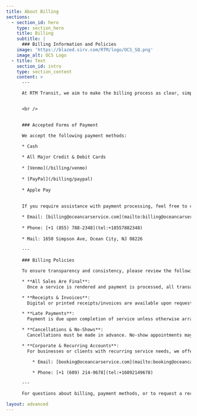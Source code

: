 ```yaml
---
title: About Billing
sections:
  - section_id: hero
    type: section_hero
    title: Billing
    subtitle: | 
      ### Billing Information and Policies
    image: 'https://blazed.sirv.com/RTM/logo/OCS_SQ.png'
    image_alt: OCS Logo
  - title: Text
    section_id: intro
    type: section_content
    content: >
      ---

      At RTM Transit, we aim to make the billing process as clear, simple, and convenient as possible for our customers. Whether you're shipping cargo across the country or utilizing our local transport services, we offer flexible payment options and transparent billing policies to support your experience.


      <br />
      

      ### Accepted Forms of Payment

      We accept the following payment methods:

      * Cash
  
      * All Major Credit & Debit Cards
  
      * [Venmo](/billing/venmo)
  
      * [PayPal](/billing/paypal)
  
      * Apple Pay
  
      
      If you require assistance with payment processing, feel free to contact our billing department directly.

      * Email: [billing@oceancarservice.com](mailto:billing@oceancarservice.com)
  
      * Phone: [+1 (855) 788-2348](tel:+18557882348)
  
      * Mail: 1650 Simpson Ave, Ocean City, NJ 08226

      ---
      
      ### Billing Policies

      To ensure transparency and consistency, please review the following billing policies:

      * **All Sales Are Final**:
        Once a service is rendered and payment is processed, all transactions are considered final. We do not offer refunds or exchanges.

      * **Receipts & Invoices**:
        Digital or printed receipts/invoices are available upon request. Please let us know at the time of payment or contact us after your service.

      * **Late Payments**:
        Payment is due upon completion of service unless otherwise arranged. Late payments may be subject to additional fees.

      * **Cancellations & No-Shows**:
        Cancellations must be made in advance. No-show appointments may incur a fee to cover scheduling and operational costs.

      * **Corporate & Recurring Accounts**:
        For businesses or clients with recurring service needs, we offer account billing options. Contact us to set up a billing relationship tailored to your operation.

          * Email: [booking@oceancarservice.com](mailto:booking@oceancarservice.com)

          * Phone: [+1 (609) 214-9678](tel:+16092149678)

      ---

      For questions about billing, payment methods, or to request a receipt, please contact our billing team at [billing@oceancarservice.com](mailto:billing@oceancarservice.com) or you can call our support hotline [+1 (855) 788-2348](tel:+18557882348).

layout: advanced
---
```



